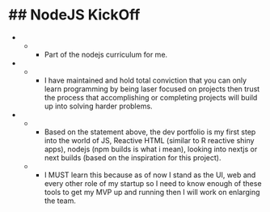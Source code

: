 # ## NodeJS KickOff
- - - Part of the nodejs curriculum for me.
- - - I have maintained and hold total conviction that you can only learn programming by being laser focused on projects then trust the process that accomplishing or completing projects will build up into solving harder problems.
- - - Based on the statement above, the dev portfolio is my first step into the world of JS, Reactive HTML (similar to R reactive shiny apps), nodejs (npm builds is what i mean), looking into nextjs or next builds (based on the inspiration for this project).
  - - I MUST learn this because as of now I stand as the UI, web and every other role of my startup so I need to know enough of these tools to get my MVP up and running then I will work on enlarging the team.

